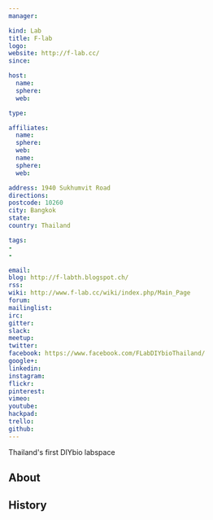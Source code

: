 ```yaml
---
manager:

kind: Lab
title: F-lab
logo:
website: http://f-lab.cc/
since:

host:
  name:
  sphere:
  web:

type:

affiliates:
  name:
  sphere:
  web:
  name:
  sphere:
  web:

address: 1940 Sukhumvit Road
directions:
postcode: 10260
city: Bangkok
state:
country: Thailand

tags:
-
-

email:
blog: http://f-labth.blogspot.ch/
rss:
wiki: http://www.f-lab.cc/wiki/index.php/Main_Page
forum:
mailinglist:
irc:
gitter:
slack:
meetup:
twitter:
facebook: https://www.facebook.com/FLabDIYbioThailand/
google+:
linkedin:
instagram:
flickr:
pinterest:
vimeo:
youtube:
hackpad:
trello:
github:
---
```

Thailand's first DIYbio labspace
## About

## History
